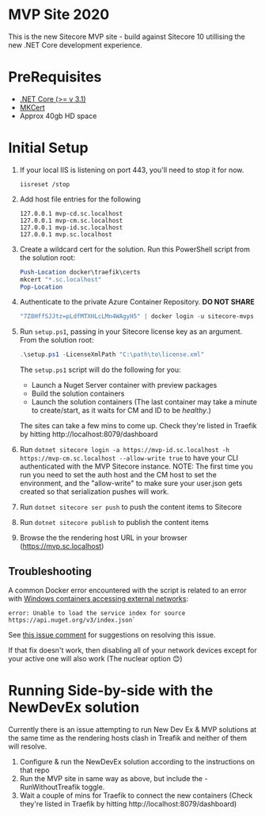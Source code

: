 # MVP Site 2020
This is the new Sitecore MVP site - build against Sitecore 10 utillising the new .NET Core development experience.

# PreRequisites
- [.NET Core (>= v 3.1)](https://dotnet.microsoft.com/download)
- [MKCert](https://github.com/FiloSottile/mkcert)
- Approx 40gb HD space

# Initial Setup

1. If your local IIS is listening on port 443, you'll need to stop it for now.
    ```
    iisreset /stop
    ```

2. Add host file entries for the following
    ```
    127.0.0.1 mvp-cd.sc.localhost
    127.0.0.1 mvp-cm.sc.localhost
    127.0.0.1 mvp-id.sc.localhost
    127.0.0.1 mvp.sc.localhost
    ```

3. Create a wildcard cert for the solution. Run this PowerShell script from the solution root:
    ```ps1
    Push-Location docker\traefik\certs
    mkcert "*.sc.localhost"
    Pop-Location
    ```

4. Authenticate to the private Azure Container Repository. **DO NOT SHARE**
    ```ps1
    "7Z8HffSJJtz=pLdfMTXHLcLMn4WAgyH5" | docker login -u sitecore-mvps --password-stdin devexmvp.azurecr.io
    ```

5. Run `setup.ps1`, passing in your Sitecore license key as an argument. From the solution root:
    ```ps1
    .\setup.ps1 -LicenseXmlPath "C:\path\to\license.xml"
    ```
    The `setup.ps1` script will do the following for you:
    * Launch a Nuget Server container with preview packages
    * Build the solution containers
    * Launch the solution containers  (The last container may take a minute to create/start, as it waits for CM and ID to be *healthy*.)

    The sites can take a few mins to come up. Check they're listed in Traefik by hitting http://localhost:8079/dashboard

6. Run `dotnet sitecore login -a https://mvp-id.sc.localhost -h https://mvp-cm.sc.localhost --allow-write true` to have your CLI authenticated with the MVP Sitecore instance.
    NOTE: The first time you run you need to set the auth host and the CM host to set the environment, and the "allow-write" to make sure your user.json gets created so that serialization pushes will work.

7. Run `dotnet sitecore ser push` to push the content items to Sitecore

8. Run `dotnet sitecore publish` to publish the content items

 9. Browse the the rendering host URL in your browser (https://mvp.sc.localhost)

## Troubleshooting

A common Docker error encountered with the script is related to an error with [Windows containers accessing external networks](https://github.com/docker/for-win/issues/2760):
```
error: Unable to load the service index for source https://api.nuget.org/v3/index.json`
```
See [this issue comment](https://github.com/docker/for-win/issues/2760#issuecomment-430889666) for suggestions on resolving this issue.

If that fix doesn't work, then disabling all of your network devices except for your active one will also work (The nuclear option 😊)

# Running Side-by-side with the NewDevEx solution

Currently there is an issue attempting to run New Dev Ex & MVP solutions at the same time as the rendering hosts clash in Treafik and neither of them will resolve.

1. Configure & run the NewDevEx solution according to the instructions on that repo
2. Run the MVP site in same way as above, but include the -RunWithoutTreafik toggle.
3. Wait a couple of mins for Traefik to connect the new containers (Check they're listed in Traefik by hitting http://localhost:8079/dashboard)
